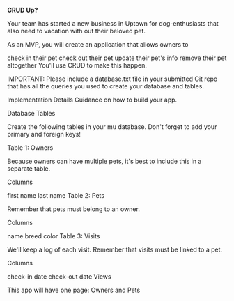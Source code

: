 **CRUD Up?**

Your team has started a new business in Uptown for dog-enthusiasts that also need to vacation with out their beloved pet.

As an MVP, you will create an application that allows owners to

check in their pet
check out their pet
update their pet's info
remove their pet altogether
You'll use CRUD to make this happen.

IMPORTANT: Please include a database.txt file in your submitted Git repo that has all the queries you used to create your database and tables.

Implementation Details
Guidance on how to build your app.

Database Tables

Create the following tables in your mu database. Don't forget to add your primary and foreign keys!

Table 1: Owners

Because owners can have multiple pets, it's best to include this in a separate table.

Columns

first name
last name
Table 2: Pets

Remember that pets must belong to an owner.

Columns

name
breed
color
Table 3: Visits

We'll keep a log of each visit. Remember that visits must be linked to a pet.

Columns

check-in date
check-out date
Views

This app will have one page: Owners and Pets
